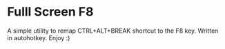 # Fulll Screen F8

A simple utility to remap CTRL+ALT+BREAK shortcut to the F8 key. Written in autohotkey. Enjoy :)
